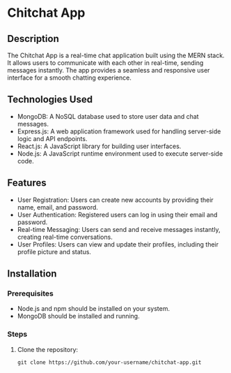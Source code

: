 # Chitchat App

## Description
The Chitchat App is a real-time chat application built using the MERN stack. It allows users to communicate with each other in real-time, sending messages instantly. The app provides a seamless and responsive user interface for a smooth chatting experience.

## Technologies Used
- MongoDB: A NoSQL database used to store user data and chat messages.
- Express.js: A web application framework used for handling server-side logic and API endpoints.
- React.js: A JavaScript library for building user interfaces.
- Node.js: A JavaScript runtime environment used to execute server-side code.

## Features
- User Registration: Users can create new accounts by providing their name, email, and password.
- User Authentication: Registered users can log in using their email and password.
- Real-time Messaging: Users can send and receive messages instantly, creating real-time conversations.
- User Profiles: Users can view and update their profiles, including their profile picture and status.

## Installation

### Prerequisites
- Node.js and npm should be installed on your system.
- MongoDB should be installed and running.

### Steps

1. Clone the repository:
   ```shell
   git clone https://github.com/your-username/chitchat-app.git
